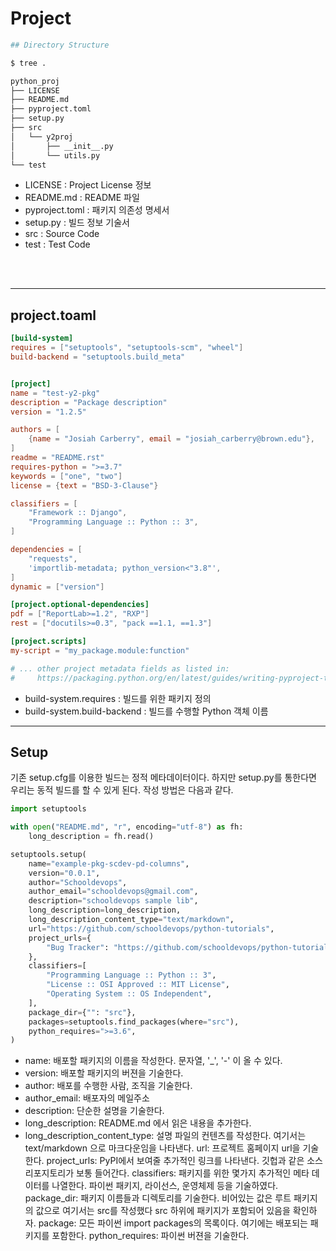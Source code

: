 # Project

```sh
## Directory Structure

$ tree .

python_proj
├── LICENSE
├── README.md
├── pyproject.toml
├── setup.py
├── src
│   └── y2proj
│       ├── __init__.py
│       └── utils.py
└── test
```
- LICENSE : Project License 정보
- README.md : README 파일
- pyproject.toml : 패키지 의존성 명세서
- setup.py : 빌드 정보 기술서
- src : Source Code
- test : Test Code

</br>
</br>


---
## project.toaml
```toml
[build-system]
requires = ["setuptools", "setuptools-scm", "wheel"]
build-backend = "setuptools.build_meta"


[project]
name = "test-y2-pkg"
description = "Package description"
version = "1.2.5"

authors = [
    {name = "Josiah Carberry", email = "josiah_carberry@brown.edu"},
]
readme = "README.rst"
requires-python = ">=3.7"
keywords = ["one", "two"]
license = {text = "BSD-3-Clause"}

classifiers = [
    "Framework :: Django",
    "Programming Language :: Python :: 3",
]

dependencies = [
    "requests",
    'importlib-metadata; python_version<"3.8"',
]
dynamic = ["version"]

[project.optional-dependencies]
pdf = ["ReportLab>=1.2", "RXP"]
rest = ["docutils>=0.3", "pack ==1.1, ==1.3"]

[project.scripts]
my-script = "my_package.module:function"

# ... other project metadata fields as listed in:
#     https://packaging.python.org/en/latest/guides/writing-pyproject-toml/

```
* build-system.requires : 빌드를 위한 패키지 정의
* build-system.build-backend : 빌드를 수행할 Python 객체 이름


---
## Setup
기존 setup.cfg를 이용한 빌드는 정적 메타데이터이다. 하지만 setup.py를 통한다면 우리는 동적 빌드를 할 수 있게 된다. 작성 방법은 다음과 같다.


```py
import setuptools

with open("README.md", "r", encoding="utf-8") as fh:
    long_description = fh.read()

setuptools.setup(
    name="example-pkg-scdev-pd-columns",
    version="0.0.1",
    author="Schooldevops",
    author_email="schooldevops@gmail.com",
    description="schooldevops sample lib",
    long_description=long_description,
    long_description_content_type="text/markdown",
    url="https://github.com/schooldevops/python-tutorials",
    project_urls={
        "Bug Tracker": "https://github.com/schooldevops/python-tutorials/issues",
    },
    classifiers=[
        "Programming Language :: Python :: 3",
        "License :: OSI Approved :: MIT License",
        "Operating System :: OS Independent",
    ],
    package_dir={"": "src"},
    packages=setuptools.find_packages(where="src"),
    python_requires=">=3.6",
)
```
* name: 배포할 패키지의 이름을 작성한다. 문자열, '_', '-' 이 올 수 있다.
* version: 배포할 패키지의 버젼을 기술한다.
* author: 배포를 수행한 사람, 조직을 기술한다.
* author_email: 배포자의 메일주소
* description: 단순한 설명을 기술한다.
* long_description: README.md 에서 읽은 내용을 추가한다.
* long_description_content_type: 설명 파일의 컨텐츠를 작성한다. 여기서는 text/markdown 으로 마크다운임을 나타낸다.
url: 프로젝트 홈페이지 url을 기술한다.
project_urls: PyPI에서 보여줄 추가적인 링크를 나타낸다. 깃헙과 같은 소스 리포지토리가 보통 들어간다.
classifiers: 패키지를 위한 몇가지 추가적인 메타 데이터를 나열한다. 파이썬 패키지, 라이선스, 운영체제 등을 기술하였다.
package_dir: 패키지 이름들과 디렉토리를 기술한다. 비어있는 값은 루트 패키지의 값으로 여기서는 src를 작성했다 src 하위에 패키지가 포함되어 있음을 확인하자.
package: 모든 파이썬 import packages의 목록이다. 여기에는 배포되는 패키지를 포함한다.
python_requires: 파이썬 버젼을 기술한다.








